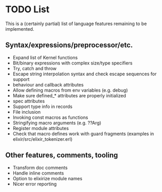 # TODO List

This is a (certainly partial) list of language features remaining to be implemented.

## Syntax/expressions/preprocessor/etc.

*   Expand list of Kernel functions
*   Bit/binary expressions with complex size/type specifiers
*   Try, catch and throw
*   Escape string interpolation syntax and check escape sequences for support
*   behaviour and callback attributes
*   Allow defining macros from env variables (e.g. debug)
*   Make sure defined_* attributes are properly initialized
*   spec attributes
*   Support type info in records
*   File inclusion
*   Invoking const macros as functions
*   Stringifying macro arguments (e.g. ??Arg)
*   Register module attributes
*   Check that macro defines work with guard fragments (examples in elixir/src/elixir_tokenizer.erl)

## Other features, comments, tooling

*   Transform doc comments
*   Handle inline comments
*   Option to elixirize module names
*   Nicer error reporting
